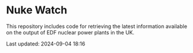 # Nuke Watch

This repository includes code for retrieving the latest information available on the output of EDF nuclear power plants in the UK.

Last updated: 2024-09-04 18:16